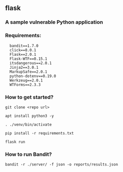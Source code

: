 ## flask
### A sample vulnerable Python application

### Requirements:

```
  bandit==1.7.0
  click==8.0.1
  Flask==2.0.1
  Flask-WTF==0.15.1
  itsdangerous==2.0.1
  Jinja2==3.0.1
  MarkupSafe==2.0.1
  python-dotenv==0.19.0
  Werkzeug==2.0.1
  WTForms==2.3.3
```

### How to get started?

```git clone <repo url>```

```apt install python3 -y```

```. ./venv/bin/activate```

```pip install -r requirements.txt```

```flask run```

### How to run Bandit?

``` bandit -r ./server/ -f json -o reports/results.json ```
